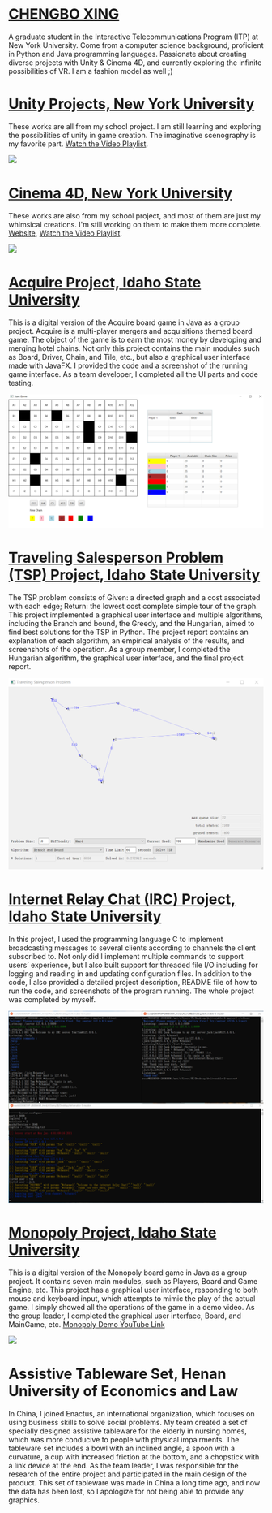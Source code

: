 # [CHENGBO XING](https://chengbo.cargo.site/)

A graduate student in the Interactive Telecommunications Program (ITP) at New York University. Come from a computer science background, proficient in Python and Java programming languages. Passionate about creating diverse projects with Unity & Cinema 4D, and currently exploring the infinite possibilities of VR. I am a fashion model as well ;)

# [Unity Projects, New York University](https://github.com/CHENGBO97/Creative-Portfolio/tree/main/Unity%20Games)

These works are all from my school project. I am still learning and exploring the possibilities of unity in game creation. The imaginative scenography is my favorite part. [Watch the Video Playlist](https://youtube.com/playlist?list=PLqMMhriyYMRvqBNotfsnvjUl75_hmZJnD).

<a href="https://youtube.com/playlist?list=PLqMMhriyYMRvqBNotfsnvjUl75_hmZJnD"><img src="https://github.com/CHENGBO97/Creative-Portfolio/blob/main/Unity%20Games/images/Dream%20Delivery.GIF"></a>

# [Cinema 4D, New York University](https://github.com/CHENGBO97/Creative-Portfolio/tree/main/Cinema%204D)

These works are also from my school project, and most of them are just my whimsical creations. I'm still working on them to make them more complete. [Website](https://chengbo-xing.webflow.io/), [Watch the Video Playlist](https://youtube.com/playlist?list=PLqMMhriyYMRujak8lRcK3GNDh3nCfyOg7).

<a href="https://youtube.com/playlist?list=PLqMMhriyYMRujak8lRcK3GNDh3nCfyOg7"><img src="https://github.com/CHENGBO97/Creative-Portfolio/blob/main/Cinema%204D/images/Bone%20%26%20Flesh.GIF"></a>

# [Acquire Project, Idaho State University](https://github.com/ChengboXXing/Creative-Portfolio/tree/main/Acquire%20Project)

This is a digital version of the Acquire board game in Java as a group project. Acquire is a multi-player mergers and acquisitions themed board game. The object of the game is to earn the most money by developing and merging hotel chains. Not only this project contains the main modules such as Board, Driver, Chain, and Tile, etc., but also a graphical user interface made with JavaFX. I provided the code and a screenshot of the running game interface. As a team developer, I completed all the UI parts and code testing.

<a href="https://github.com/CHENGBO97/Creative-Portfolio/tree/main/Acquire%20Project/Acquire%20Program%20Running"><img src="https://github.com/CHENGBO97/Creative-Portfolio/blob/main/Acquire%20Project/Acquire%20Program%20Running/Start%20Game.png"></a>

# [Traveling Salesperson Problem (TSP) Project, Idaho State University](https://github.com/ChengboXXing/Creative-Portfolio/tree/main/Traveling%20Salesperson%20Problem%20(TSP))

The TSP problem consists of Given: a directed graph and a cost associated with each edge; Return: the lowest cost complete simple tour of the graph. This project implemented a graphical user interface and multiple algorithms, including the Branch and bound, the Greedy, and the Hungarian, aimed to find best solutions for the TSP in Python. The project report contains an explanation of each algorithm, an empirical analysis of the results, and screenshots of the operation. As a group member, I completed the Hungarian algorithm, the graphical user interface, and the final project report.

<a href="https://github.com/CHENGBO97/Creative-Portfolio/tree/main/Traveling%20Salesperson%20Problem%20(TSP)/TSP%20Program%20Running"><img src="https://github.com/CHENGBO97/Creative-Portfolio/blob/main/Traveling%20Salesperson%20Problem%20(TSP)/TSP%20Program%20Running/Branch%20_%20Bound%20Algorithm/Branch%20_%20Bound-Algorithm%2010.png"></a>

# [Internet Relay Chat (IRC) Project, Idaho State University](https://github.com/ChengboXXing/Creative-Portfolio/tree/main/Internet%20Relay%20Chat%20(IRC))

In this project, I used the programming language C to implement broadcasting messages to several clients according to channels the client subscribed to. Not only did I implement multiple commands to support users’ experience, but I also built support for threaded file I/O including for logging and reading in and updating configuration files. In addition to the code, I also provided a detailed project description, README file of how to run the code, and screenshots of the program running. The whole project was completed by myself.

<a href="https://github.com/CHENGBO97/Creative-Portfolio/tree/main/Internet%20Relay%20Chat%20(IRC)/IRC%20Program%20Running"><img src="https://github.com/CHENGBO97/Creative-Portfolio/blob/main/Internet%20Relay%20Chat%20(IRC)/IRC%20Program%20Running/IRC%20Program%20Running.PNG"></a>

# [Monopoly Project, Idaho State University](https://github.com/ChengboXXing/Creative-Portfolio/tree/main/Monopoly%20Project)

This is a digital version of the Monopoly board game in Java as a group project. It contains seven main modules, such as Players, Board and Game Engine, etc. This project has a graphical user interface, responding to both mouse and keyboard input, which attempts to mimic the play of the actual game. I simply showed all the operations of the game in a demo video. As the group leader, I completed the graphical user interface, Board, and MainGame, etc. [Monopoly Demo YouTube Link](https://youtu.be/66xGHN_pJ4o)

<a href="https://youtu.be/66xGHN_pJ4o"><img src="https://github.com/CHENGBO97/Creative-Portfolio/blob/main/Monopoly%20Project/Monopoly%20Running/Monopoly.png"></a>

# Assistive Tableware Set, Henan University of Economics and Law

In China, I joined Enactus, an international organization, which focuses on using business skills to solve social problems. My team created a set of specially designed assistive tableware for the elderly in nursing homes, which was more conducive to people with physical impairments. The tableware set includes a bowl with an inclined angle, a spoon with a curvature, a cup with increased friction at the bottom, and a chopstick with a link device at the end. As the team leader, I was responsible for the research of the entire project and participated in the main design of the product. This set of tableware was made in China a long time ago, and now the data has been lost, so I apologize for not being able to provide any graphics.
